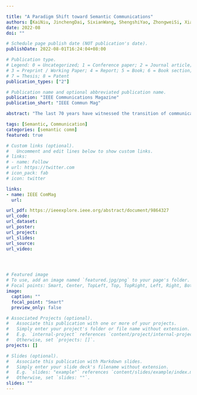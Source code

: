 ```yaml
---

title: "A Paradigm Shift toward Semantic Communications"
authors: [KaiNiu, JinchengDai, SixianWang, ShengshiYao, ZhongweiSi, XiaoqiQin, PingZhang]
date: 2022-08
doi: ""

# Schedule page publish date (NOT publication's date).
publishDate: 2022-08-01T16:24:04+08:00

# Publication type.
# Legend: 0 = Uncategorized; 1 = Conference paper; 2 = Journal article;
# 3 = Preprint / Working Paper; 4 = Report; 5 = Book; 6 = Book section;
# 7 = Thesis; 8 = Patent
publication_types: ["2"]

# Publication name and optional abbreviated publication name.
publication: "IEEE Communications Magazine"
publication_short: "IEEE Commun Mag"

abstract: "The last 70 years have witnessed the transition of communication from Shannon's theoretical concept to current high-efficiency practical systems. Classical communication systems address the capability-deficiency issue mainly by module stacking and technique densification with ever increasing complexity. From such a traditional viewpoint, classical source coding only utilizes explicit probabilistic models to compress data, regardless of the meaning of transmitted source messages. Also, channel coded transmission does not identify the source content. In this sense, state-of-the-art communication systems work merely at the technical level, as summarized by Weaver. Unlike the traditional system design philosophy, this article proposes a new route to boost the system capabilities toward intelligence-endogenous and primitive-concise communications. The communication paradigm upgrades to the semantic level, which is radically different since all the key techniques imply the use of meanings of transmitted data, thus deeply changing the design philosophy of the communication system. This paradigm shift unveils a promising direction due to its ability to offer an identical quality of service with much lower data transmission requirements. Different from similar works, this article constitutes a brief tutorial on the framework of semantic communications, its gain analyzed from the information theory perspective, a method to calculate the semantic compression bound, and an exemplary use case of semantic communications. "

tags: [Semantic, Communication]
categories: [semantic comm]
featured: true

# Custom links (optional).
#   Uncomment and edit lines below to show custom links.
# links:
# - name: Follow
# url: https://twitter.com
# icon_pack: fab
# icon: twitter

links:
- name: IEEE ComMag
  url: 

url_pdf: https://ieeexplore.ieee.org/abstract/document/9864327
url_code: 
url_dataset:
url_poster:
url_project: 
url_slides:
url_source: 
url_video:




# Featured image
# To use, add an image named `featured.jpg/png` to your page's folder. 
# Focal points: Smart, Center, TopLeft, Top, TopRight, Left, Right, BottomLeft, Bottom, BottomRight.
image:
  caption: ""
  focal_point: "Smart"
  preview_only: false

# Associated Projects (optional).
#   Associate this publication with one or more of your projects.
#   Simply enter your project's folder or file name without extension.
#   E.g. `internal-project` references `content/project/internal-project/index.md`.
#   Otherwise, set `projects: []`.
projects: []

# Slides (optional).
#   Associate this publication with Markdown slides.
#   Simply enter your slide deck's filename without extension.
#   E.g. `slides: "example"` references `content/slides/example/index.md`.
#   Otherwise, set `slides: ""`.
slides: ""
---
```

